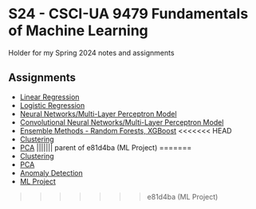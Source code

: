 # S24 - CSCI-UA 9479 Fundamentals of Machine Learning

Holder for my Spring 2024 notes and assignments

## Assignments

* [Linear Regression](Lab1_linear_regression_Shrey_Kharbanda.ipynb)
* [Logistic Regression](Lab2_titanic_students_shrey_s24.ipynb)
* [Neural Networks/Multi-Layer Perceptron Model](tp_mlp_student2_shrey_s24.ipynb)
* [Convolutional Neural Networks/Multi-Layer Perceptron Model](tp_cnn_student_shrey.ipynb)
* [Ensemble Methods - Random Forests, XGBoost](Lab4-accident-students_shrey.ipynb)
<<<<<<< HEAD
* [Clustering](lab_clustering1_Shrey.ipynb)
* [PCA](tp_pca_student11_shrey.ipynb)
||||||| parent of e81d4ba (ML Project)
=======
* [Clustering](lab_clustering1_Shrey.ipynb)
* [PCA](tp_pca_student11_shrey.ipynb)
* [Anomaly Detection](anomaly_detection_student2_shrey.ipynb)
* [ML Project](Lab5-avazu-student_Shrey.ipynb)
>>>>>>> e81d4ba (ML Project)

